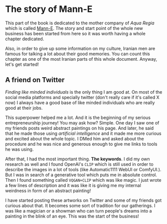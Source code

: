 # The story of Mann-E

This part of the book is dedicated to the mother company of _Aqua Regia_ which is called [Mann-E](https://mann-e.com). The story and start point of the whole new business has been started from here so it was worth having a whole chapter dedicated. 

Also, in order to give up some information on my culture, Iranian men are famous for talking a lot about their good memories. You can count this chapter as one of the most Iranian parts of this whole document. Anyway, let's get started!

## A friend on Twitter

_Finding like minded individuals_ is the only thing I am good at. On most of the social media platforms and specially twitter (don't really care if it's called X now) I always have a good base of like minded individuals who are really good at their jobs. 

This superpower helped me a lot. And it is the beginning of my serious entrepreneurship journey! You may ask how? Simple. One day I saw one of my friends posts weird abstract paintings on his page. And later, he said that he made those using _artificial intelligence_ and it made me more curious and excited about the whole topic. I DMed him and asked about the procedure and he was nice and generous enough to give me links to tools he was using. 

After that, I had the most important thing. __The keywords__. I did my own research as well and I found OpenAI's `CLIP` which is still used in order to describe the images in a lot of tools (like Automatic1111 WebUI or ComfyUI.). But I was in search of a generative tool which puts me in absolute control. Then I found something called `VQGAN+CLIP` which was like magic. I just wrote a few lines of description and it was like it is giving me my internal weirdness in form of an abstract painting!

I have started posting these artworks on Twitter and some of my friends got curious about that. It becomes some sort of tradition for our gatherings. I was like a magician or a showman who can turn people's dreams into a painting in the blink of an eye. This was the start of the business!